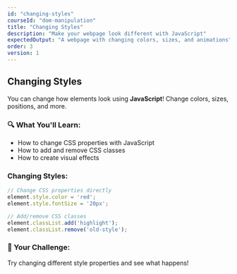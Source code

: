 ```yaml
---
id: "changing-styles"
courseId: "dom-manipulation"
title: "Changing Styles"
description: "Make your webpage look different with JavaScript"
expectedOutput: "A webpage with changing colors, sizes, and animations"
order: 3
version: 1
---
```


## Changing Styles

You can change how elements look using **JavaScript**! Change colors, sizes, positions, and more.

### 🔍 What You'll Learn:

- How to change CSS properties with JavaScript
- How to add and remove CSS classes
- How to create visual effects

### Changing Styles:

```javascript
// Change CSS properties directly
element.style.color = 'red';
element.style.fontSize = '20px';

// Add/remove CSS classes
element.classList.add('highlight');
element.classList.remove('old-style');
```

### 🌟 Your Challenge:

Try changing different style properties and see what happens!